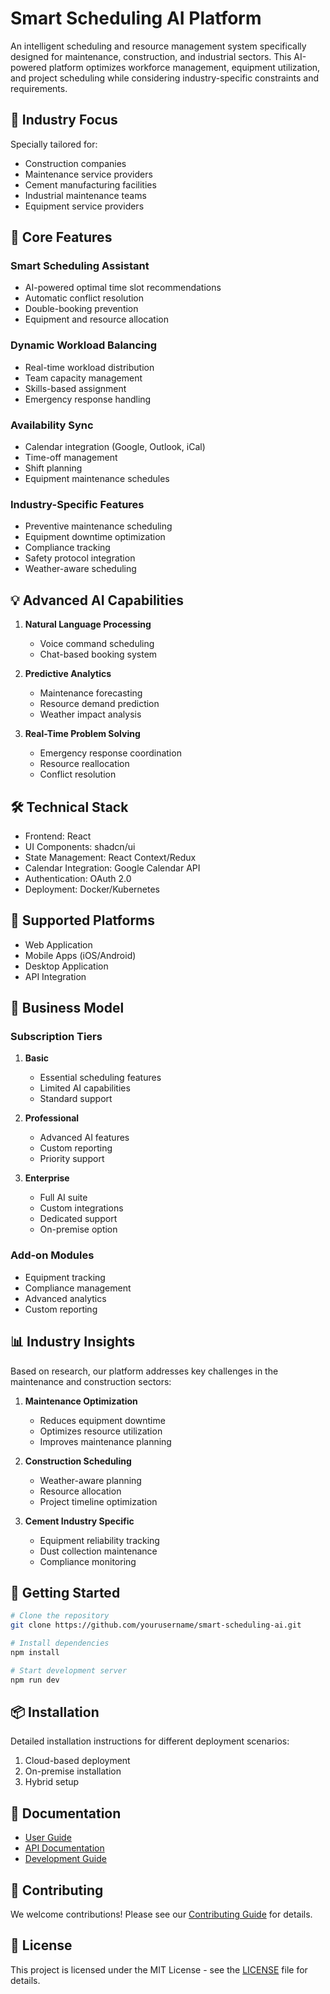 # Smart Scheduling AI Platform

An intelligent scheduling and resource management system specifically designed for maintenance, construction, and industrial sectors. This AI-powered platform optimizes workforce management, equipment utilization, and project scheduling while considering industry-specific constraints and requirements.

## 🎯 Industry Focus

Specially tailored for:
- Construction companies
- Maintenance service providers
- Cement manufacturing facilities
- Industrial maintenance teams
- Equipment service providers

## 🚀 Core Features

### Smart Scheduling Assistant
- AI-powered optimal time slot recommendations
- Automatic conflict resolution
- Double-booking prevention
- Equipment and resource allocation

### Dynamic Workload Balancing
- Real-time workload distribution
- Team capacity management
- Skills-based assignment
- Emergency response handling

### Availability Sync
- Calendar integration (Google, Outlook, iCal)
- Time-off management
- Shift planning
- Equipment maintenance schedules

### Industry-Specific Features
- Preventive maintenance scheduling
- Equipment downtime optimization
- Compliance tracking
- Safety protocol integration
- Weather-aware scheduling

## 💡 Advanced AI Capabilities

1. **Natural Language Processing**
   - Voice command scheduling
   - Chat-based booking system

2. **Predictive Analytics**
   - Maintenance forecasting
   - Resource demand prediction
   - Weather impact analysis

3. **Real-Time Problem Solving**
   - Emergency response coordination
   - Resource reallocation
   - Conflict resolution

## 🛠 Technical Stack

- Frontend: React
- UI Components: shadcn/ui
- State Management: React Context/Redux
- Calendar Integration: Google Calendar API
- Authentication: OAuth 2.0
- Deployment: Docker/Kubernetes

## 📱 Supported Platforms

- Web Application
- Mobile Apps (iOS/Android)
- Desktop Application
- API Integration

## 💼 Business Model

### Subscription Tiers
1. **Basic**
   - Essential scheduling features
   - Limited AI capabilities
   - Standard support

2. **Professional**
   - Advanced AI features
   - Custom reporting
   - Priority support

3. **Enterprise**
   - Full AI suite
   - Custom integrations
   - Dedicated support
   - On-premise option

### Add-on Modules
- Equipment tracking
- Compliance management
- Advanced analytics
- Custom reporting

## 📊 Industry Insights

Based on research, our platform addresses key challenges in the maintenance and construction sectors:

1. **Maintenance Optimization**
   - Reduces equipment downtime
   - Optimizes resource utilization
   - Improves maintenance planning

2. **Construction Scheduling**
   - Weather-aware planning
   - Resource allocation
   - Project timeline optimization

3. **Cement Industry Specific**
   - Equipment reliability tracking
   - Dust collection maintenance
   - Compliance monitoring

## 🚀 Getting Started

```bash
# Clone the repository
git clone https://github.com/yourusername/smart-scheduling-ai.git

# Install dependencies
npm install

# Start development server
npm run dev
```

## 📦 Installation

Detailed installation instructions for different deployment scenarios:

1. Cloud-based deployment
2. On-premise installation
3. Hybrid setup

## 📄 Documentation

- [User Guide](./docs/user-guide.md)
- [API Documentation](./docs/api-docs.md)
- [Development Guide](./docs/dev-guide.md)

## 🤝 Contributing

We welcome contributions! Please see our [Contributing Guide](CONTRIBUTING.md) for details.

## 📝 License

This project is licensed under the MIT License - see the [LICENSE](LICENSE) file for details.